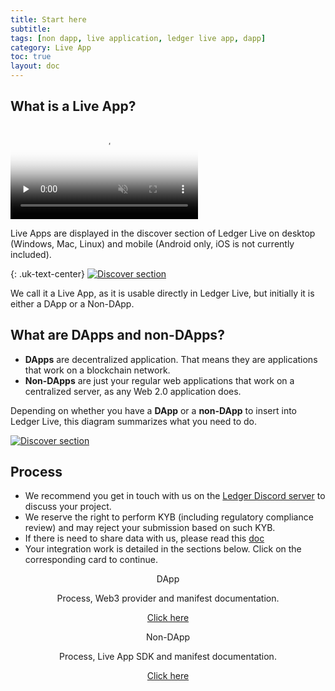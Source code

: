 ```yaml
---
title: Start here
subtitle:
tags: [non dapp, live application, ledger live app, dapp]
category: Live App
toc: true
layout: doc
---
```


## What is a Live App?

<div class="uk-text-center">
    <video controls muted preload='none' poster='/uploads/videos/covers/LiveApp.png' ><source src="/uploads/videos/LiveApp.mp4" type='video/mp4'></video><br>
</div>

Live Apps are displayed in the discover section of Ledger Live on desktop (Windows, Mac, Linux) and mobile (Android only, iOS is not currently included).    

<!---- image ---->

{: .uk-text-center}
[![Discover section](../images/discover-section.jpg)](../images/discover-section.jpg)    

<!--------------->

We call it a Live App, as it is usable directly in Ledger Live, but initially it is either a DApp or a Non-DApp.
   
## What are DApps and non-DApps?

- **DApps** are decentralized application. That means they are applications that work on a blockchain network. 
- **Non-DApps** are just your regular web applications that work on a centralized server, as any Web 2.0 application does.

Depending on whether you have a **DApp** or a **non-DApp** to insert into Ledger Live, this diagram summarizes what you need to do.  

<!---- image ---->
[![Discover section](../images/live-app.jpg)](../images/live-app.jpg)   
<!--------------->

## Process

- We recommend you get in touch with us on the [Ledger Discord server](https://developers.ledger.com/discord-pro) to discuss your project.
- We reserve the right to perform KYB (including regulatory compliance review) and may reject your submission based on such KYB.
- If there is need to share data with us, please read this [doc](https://docs.google.com/document/d/1pD2iht4nAphDDEMikwJjD2OG8x4cc9BcUJ1QeMDE94Y/edit?usp=sharing) 
- Your integration work is detailed in the sections below. Click on the corresponding card to continue.  

<div style="text-align:center;">
  <div class="row justify-content-around">
    <div class="col">
      <div class="card">
        <div class="card-body">
          <p class="card-title">DApp</p>
          <p class="card-text">Process, Web3 provider and manifest documentation.</p>
          <a href="../../dapp/process" class="btn btn-primary">Click here</a>
        </div>
      </div>
    </div>
    <div class="col">
      <div class="card">
        <div class="card-body">
          <p class="card-title">Non-DApp</p>
          <p class="card-text">Process, Live App SDK and manifest documentation.</p>
          <a href="../../non-dapp/introduction" class="btn btn-primary">Click here</a>
        </div>
      </div>
    </div>
  </div>
</div>
